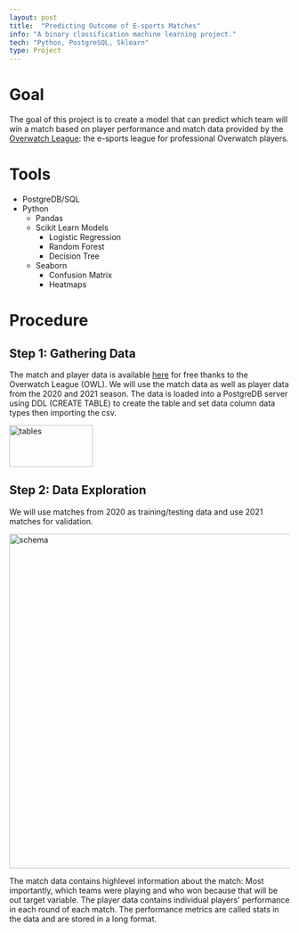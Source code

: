 ```yaml
---
layout: post
title:  "Predicting Outcome of E-sports Matches"
info: "A binary classification machine learning project."
tech: "Python, PostgreSQL, Sklearn"
type: Project
---
```


# Goal
The goal of this project is to create a model that can predict which team will win a match based on player performance and match data provided by the [Overwatch League](https://overwatchleague.com/en-us/statslab): 
the e-sports league for professional Overwatch players. 

# Tools
- PostgreDB/SQL
- Python
  - Pandas
  - Scikit Learn Models
    - Logistic Regression
    - Random Forest
    - Decision Tree
  - Seaborn
    - Confusion Matrix
    - Heatmaps  
 
# Procedure  
## Step 1: Gathering Data
The match and player data is available [here](https://overwatchleague.com/en-us/statslab) for free thanks to the Overwatch League (OWL).  We will use the match data as well as player data from the 2020 and 2021 season. The data is loaded into a PostgreDB server using DDL (CREATE TABLE) to create the table and set data column data types then importing the csv. 

<img src="https://i.imgur.com/AIX4kk9.jpg" alt="tables"
	title="postgre-tables" width="150" height="75" />

## Step 2: Data Exploration
We will use matches from 2020 as training/testing data and use 2021 matches for validation.  

<img src="https://i.imgur.com/CU1oTgA.png" alt="schema"
	title="data-schema" width="700" height="600" />


The match data contains highlevel information about the match: Most importantly, which teams were playing and who won because that will be out target variable. 
The player data contains individual players' performance in each round of each match. The performance metrics are called stats in the data and are stored in a long format. 




